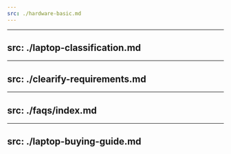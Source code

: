 ```yaml
---
src: ./hardware-basic.md
---
```


<!-- Slides will be imported from ./pages/hardware/hardware-basic.md -->

---
src: ./laptop-classification.md
---

<!-- Slides will be imported from ./pages/hardware/laptop-classification.md -->

---
src: ./clearify-requirements.md
---

<!-- Slides will be imported from ./pages/hardware/clearify-requirements.md -->

---
src: ./faqs/index.md
---

<!-- Slides will be imported from ./pages/hardware/faqs/index.md -->

---
src: ./laptop-buying-guide.md
---

<!-- Slides will be imported from ./pages/hardware/laptop-buying-guide.md -->